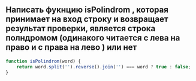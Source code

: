 ## Написать фукнцию isPolindrom , которая принимает на вход строку и возвращает результат проверки, является строка полндромом (одинакого читается с лева на право и с права на лево ) или нет

```javascript
function isPolindrom(word) {
	return word.split('').reverse().join('') === word ? true : false;
}
```
